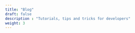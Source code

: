 ```yaml
---
title: "Blog"
draft: false
description : "Tutorials, tips and tricks for developers"
weight: 3
---
```


